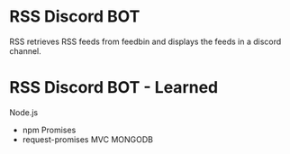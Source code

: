 # RSS Discord BOT

RSS retrieves RSS feeds from feedbin and displays the feeds in a discord channel.

# RSS Discord BOT - Learned

Node.js
  - npm
Promises
  - request-promises
MVC
MONGODB
